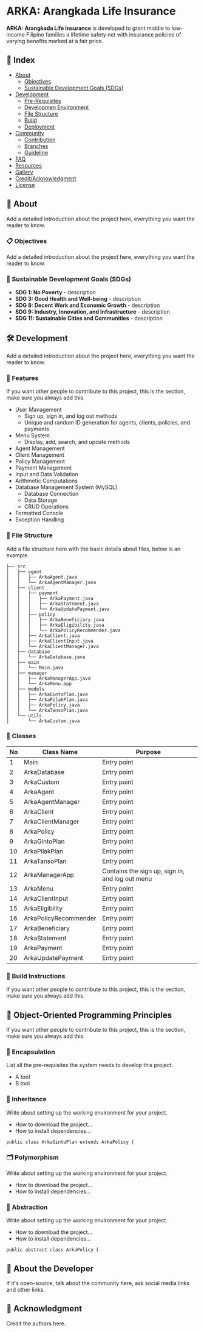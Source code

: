 # ARKA: Arangkada Life Insurance
<b>ARKA: Arangkada Life Insurance</b> is developed to grant middle to low-income Filipino families a lifetime safety net with insurance policies of varying benefits marked at a fair price.

## :ledger: Index

- [About](#beginner-about)
  - [Objectives](#clipboard-objectives)
  - [Sustainable Development Goals (SDGs)](#seedling-sdg)
- [Development](#hammer_and_wrench-development)
  - [Pre-Requisites](#notebook-pre-requisites)
  - [Developmen Environment](#nut_and_bolt-development-environment)
  - [File Structure](#file_folder-file-structure)
  - [Build](#hammer-build)  
  - [Deployment](#rocket-deployment)  
- [Community](#cherry_blossom-community)
  - [Contribution](#fire-contribution)
  - [Branches](#cactus-branches)
  - [Guideline](#exclamation-guideline)  
- [FAQ](#question-faq)
- [Resources](#page_facing_up-resources)
- [Gallery](#camera-gallery)
- [Credit/Acknowledgment](#star2-creditacknowledgment)
- [License](#lock-license)

##  :beginner: About
Add a detailed introduction about the project here, everything you want the reader to know.

  ###  :clipboard: Objectives
  Add a detailed introduction about the project here, everything you want the reader to know.
  
  ### :seedling: Sustainable Development Goals (SDGs)
  - <b>SDG 1: No Poverty</b> - description
  - <b>SDG 3: Good Health and Well-being</b> - description
  - <b>SDG 8: Decent Work and Economic Growth</b> - description
  - <b>SDG 9: Industry, Innovation, and Infrastructure</b> - description
  - <b>SDG 11: Sustainable Cities and Communities</b> - description

##  :hammer_and_wrench: Development
Add a detailed introduction about the project here, everything you want the reader to know.

  ###  :memo: Features
  If you want other people to contribute to this project, this is the section, make sure you always add this.
  - User Management
    - Sign up, sign in, and log out methods
    - Unique and random ID generation for agents, clients, policies, and payments
  - Menu System
    - Display, add, search, and update methods
  - Agent Management
  - Client Management
  - Policy Management
  - Payment Management
  - Input and Data Validation
  - Arithmetic Computations
  - Database Management System (MySQL)
    - Database Connection
    - Data Storage
    - CRUD Operations
  - Formatted Console
  - Exception Handling
  
  ###  :file_folder: File Structure
  Add a file structure here with the basic details about files, below is an example.
  
  ```
  ├── src
  │   ├── agent
  │   │   ├── ArkaAgent.java
  │   │   └── ArkaAgentManager.java
  │   ├── client
  │   │   ├── payment
  │   │   │   ├── ArkaPayment.java
  │   │   │   ├── ArkaStatement.java
  │   │   │   └── ArkaUpdatePayment.java
  │   │   ├── policy
  │   │   │   ├── ArkaBeneficiary.java
  │   │   │   ├── ArkaEligibility.java
  │   │   │   └── ArkaPolicyRecommender.java
  │   │   ├── ArkaClient.java
  │   │   ├── ArkaClientInput.java
  │   │   └── ArkaClientManager.java
  │   ├── database
  │   │   └── ArkaDatabase.java
  │   ├── main
  │   │   └── Main.java
  │   ├── manager
  │   │   ├── ArkaManagerApp.java
  │   │   └── ArkaMenu.app
  │   ├── models
  │   │   ├── ArkaGintoPlan.java
  │   │   ├── ArkaPilakPlan.java
  │   │   ├── ArkaPolicy.java
  │   │   └── ArkaTansoPlan.java
  │   └── utils
  │       └── ArkaCustom.java
  ```
  ###  :bookmark: Classes
  
  | No | Class Name | Purpose 
  |----|------------|-------|
  | 1  | Main | Entry point
  | 2  | ArkaDatabase | Entry point
  | 3  | ArkaCustom | Entry point
  | 4  | ArkaAgent | Entry point
  | 5  | ArkaAgentManager | Entry point
  | 6  | ArkaClient | Entry point
  | 7  | ArkaClientManager | Entry point
  | 8  | ArkaPolicy | Entry point
  | 9  | ArkaGintoPlan | Entry point
  | 10  | ArkaPilakPlan | Entry point
  | 11  | ArkaTansoPlan | Entry point
  | 12  | ArkaManagerApp | Contains the sign up, sign in, and log out menu
  | 13  | ArkaMenu | Entry point
  | 14  | ArkaClientInput | Entry point
  | 15  | ArkaEligibility | Entry point
  | 16  | ArkaPolicyRecommender | Entry point
  | 17  | ArkaBeneficiary | Entry point
  | 18  | ArkaStatement | Entry point
  | 19  | ArkaPayment | Entry point
  | 20  | ArkaUpdatePayment | Entry point
  
  ###  :hammer: Build Instructions
  If you want other people to contribute to this project, this is the section, make sure you always add this.

##  :wrench: Object-Oriented Programming Principles
If you want other people to contribute to this project, this is the section, make sure you always add this.

  ### :lock_with_ink_pen: Encapsulation
  List all the pre-requisites the system needs to develop this project.
  - A tool
  - B tool
  
  ###  :envelope_with_arrow: Inheritance
  Write about setting up the working environment for your project.
  - How to download the project...
  - How to install dependencies...
  
  ```
  public class ArkaGintoPlan extends ArkaPolicy {
  ```
  
  ###  :card_index_dividers: Polymorphism
  Write about setting up the working environment for your project.
  - How to download the project...
  - How to install dependencies...
  
  ###  :key: Abstraction
  Write about setting up the working environment for your project.
  - How to download the project...
  - How to install dependencies...
  
  ```
  public abstract class ArkaPolicy {
  ```

## :cherry_blossom: About the Developer

If it's open-source, talk about the community here, ask social media links and other links.

## :star2: Acknowledgment
Credit the authors here.
